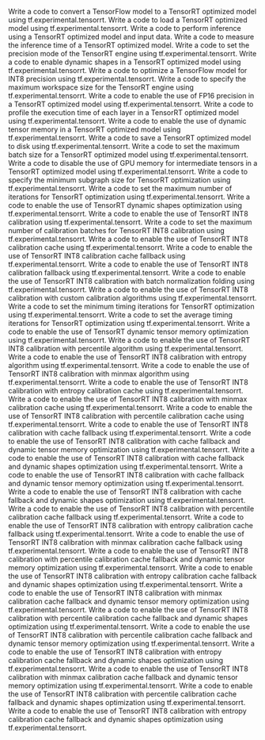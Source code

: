Write a code to convert a TensorFlow model to a TensorRT optimized model using tf.experimental.tensorrt.
Write a code to load a TensorRT optimized model using tf.experimental.tensorrt.
Write a code to perform inference using a TensorRT optimized model and input data.
Write a code to measure the inference time of a TensorRT optimized model.
Write a code to set the precision mode of the TensorRT engine using tf.experimental.tensorrt.
Write a code to enable dynamic shapes in a TensorRT optimized model using tf.experimental.tensorrt.
Write a code to optimize a TensorFlow model for INT8 precision using tf.experimental.tensorrt.
Write a code to specify the maximum workspace size for the TensorRT engine using tf.experimental.tensorrt.
Write a code to enable the use of FP16 precision in a TensorRT optimized model using tf.experimental.tensorrt.
Write a code to profile the execution time of each layer in a TensorRT optimized model using tf.experimental.tensorrt.
Write a code to enable the use of dynamic tensor memory in a TensorRT optimized model using tf.experimental.tensorrt.
Write a code to save a TensorRT optimized model to disk using tf.experimental.tensorrt.
Write a code to set the maximum batch size for a TensorRT optimized model using tf.experimental.tensorrt.
Write a code to disable the use of GPU memory for intermediate tensors in a TensorRT optimized model using tf.experimental.tensorrt.
Write a code to specify the minimum subgraph size for TensorRT optimization using tf.experimental.tensorrt.
Write a code to set the maximum number of iterations for TensorRT optimization using tf.experimental.tensorrt.
Write a code to enable the use of TensorRT dynamic shapes optimization using tf.experimental.tensorrt.
Write a code to enable the use of TensorRT INT8 calibration using tf.experimental.tensorrt.
Write a code to set the maximum number of calibration batches for TensorRT INT8 calibration using tf.experimental.tensorrt.
Write a code to enable the use of TensorRT INT8 calibration cache using tf.experimental.tensorrt.
Write a code to enable the use of TensorRT INT8 calibration cache fallback using tf.experimental.tensorrt.
Write a code to enable the use of TensorRT INT8 calibration fallback using tf.experimental.tensorrt.
Write a code to enable the use of TensorRT INT8 calibration with batch normalization folding using tf.experimental.tensorrt.
Write a code to enable the use of TensorRT INT8 calibration with custom calibration algorithms using tf.experimental.tensorrt.
Write a code to set the minimum timing iterations for TensorRT optimization using tf.experimental.tensorrt.
Write a code to set the average timing iterations for TensorRT optimization using tf.experimental.tensorrt.
Write a code to enable the use of TensorRT dynamic tensor memory optimization using tf.experimental.tensorrt.
Write a code to enable the use of TensorRT INT8 calibration with percentile algorithm using tf.experimental.tensorrt.
Write a code to enable the use of TensorRT INT8 calibration with entropy algorithm using tf.experimental.tensorrt.
Write a code to enable the use of TensorRT INT8 calibration with minmax algorithm using tf.experimental.tensorrt.
Write a code to enable the use of TensorRT INT8 calibration with entropy calibration cache using tf.experimental.tensorrt.
Write a code to enable the use of TensorRT INT8 calibration with minmax calibration cache using tf.experimental.tensorrt.
Write a code to enable the use of TensorRT INT8 calibration with percentile calibration cache using tf.experimental.tensorrt.
Write a code to enable the use of TensorRT INT8 calibration with cache fallback using tf.experimental.tensorrt.
Write a code to enable the use of TensorRT INT8 calibration with cache fallback and dynamic tensor memory optimization using tf.experimental.tensorrt.
Write a code to enable the use of TensorRT INT8 calibration with cache fallback and dynamic shapes optimization using tf.experimental.tensorrt.
Write a code to enable the use of TensorRT INT8 calibration with cache fallback and dynamic tensor memory optimization using tf.experimental.tensorrt.
Write a code to enable the use of TensorRT INT8 calibration with cache fallback and dynamic shapes optimization using tf.experimental.tensorrt.
Write a code to enable the use of TensorRT INT8 calibration with percentile calibration cache fallback using tf.experimental.tensorrt.
Write a code to enable the use of TensorRT INT8 calibration with entropy calibration cache fallback using tf.experimental.tensorrt.
Write a code to enable the use of TensorRT INT8 calibration with minmax calibration cache fallback using tf.experimental.tensorrt.
Write a code to enable the use of TensorRT INT8 calibration with percentile calibration cache fallback and dynamic tensor memory optimization using tf.experimental.tensorrt.
Write a code to enable the use of TensorRT INT8 calibration with entropy calibration cache fallback and dynamic shapes optimization using tf.experimental.tensorrt.
Write a code to enable the use of TensorRT INT8 calibration with minmax calibration cache fallback and dynamic tensor memory optimization using tf.experimental.tensorrt.
Write a code to enable the use of TensorRT INT8 calibration with percentile calibration cache fallback and dynamic shapes optimization using tf.experimental.tensorrt.
Write a code to enable the use of TensorRT INT8 calibration with percentile calibration cache fallback and dynamic tensor memory optimization using tf.experimental.tensorrt.
Write a code to enable the use of TensorRT INT8 calibration with entropy calibration cache fallback and dynamic shapes optimization using tf.experimental.tensorrt.
Write a code to enable the use of TensorRT INT8 calibration with minmax calibration cache fallback and dynamic tensor memory optimization using tf.experimental.tensorrt.
Write a code to enable the use of TensorRT INT8 calibration with percentile calibration cache fallback and dynamic shapes optimization using tf.experimental.tensorrt.
Write a code to enable the use of TensorRT INT8 calibration with entropy calibration cache fallback and dynamic shapes optimization using tf.experimental.tensorrt.